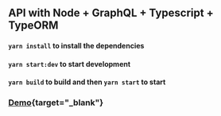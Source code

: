 ## API with Node + GraphQL + Typescript + TypeORM

#### `yarn install` to install the dependencies

#### `yarn start:dev` to start development
#### `yarn build` to build and then `yarn start` to start


### [Demo](https://recipesc1.herokuapp.com/graphql){target="_blank"}